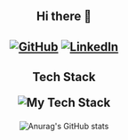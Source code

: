 <h2 align="center">
Hi there 👋
</h2>

 <h2 align="center">
  
[![GitHub](https://img.shields.io/badge/github-%23121011.svg?style=for-the-badge&logo=github&logoColor=white)](https://github.com/Ben-21)
[![LinkedIn](https://img.shields.io/badge/linkedin-%230077B5.svg?style=for-the-badge&logo=linkedin&logoColor=white)](https://www.linkedin.com/in/benjamin-schäfer)

</h2>

<h2 align="center">  Tech Stack

![My Tech Stack](https://github-readme-tech-stack.vercel.app/api/cards?align=center&lineCount=3&hideTitle=true&line1=java%2CJava%2Cd0243e%3Breact%2CReact%2C02b9ed%3Btypescript%2CTypeScript%2C3293c4%3Bjunit%2CJUnit%2C0e740c%3B&line2=rest%2CREST%2Ca5c817%3Brestful%2CRESTful+Api%2C6bbe2d%3Bspring%2CSpring+Boot%2C20b724%3Bintellij%2CIntelliJ%2Cee1b74%3B&line3=mongodb%2CMongoDB%2C1da509%3Bdocker%2CDocker%2C3179c8%3BMaven%2CMaven%2Cdf4949%3Bgithub%2CGithub%2Cd8d8d8%3B)

</h2>

<div align="center">
 
![Anurag's GitHub stats](https://github-readme-stats.vercel.app/api?username=ben-21&show_icons=true&theme=transparent)

</div>
